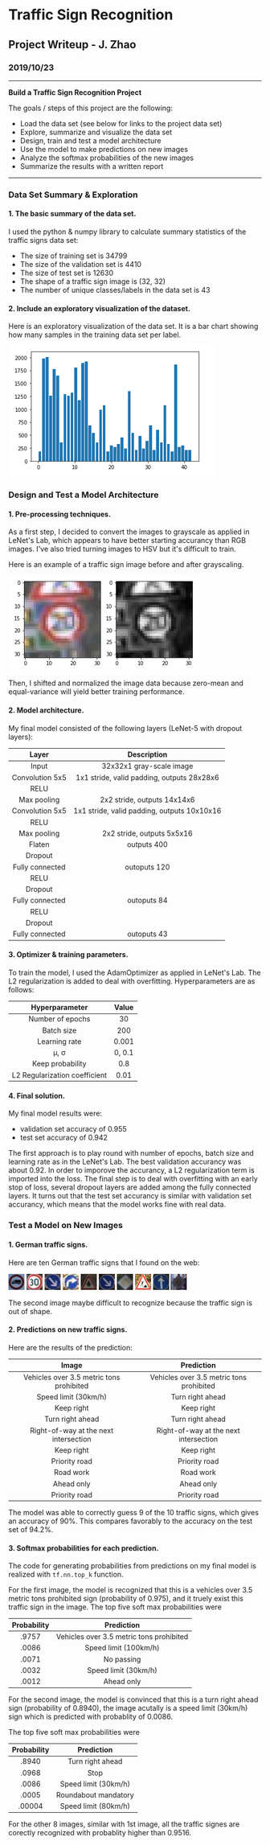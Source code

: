 # **Traffic Sign Recognition** 

## Project Writeup - J. Zhao

### 2019/10/23

---

**Build a Traffic Sign Recognition Project**

The goals / steps of this project are the following:
* Load the data set (see below for links to the project data set)
* Explore, summarize and visualize the data set
* Design, train and test a model architecture
* Use the model to make predictions on new images
* Analyze the softmax probabilities of the new images
* Summarize the results with a written report


[//]: # (Image References)

[image1]: ./writeup_images/chart.png "Visualization"
[image2]: ./examples/grayscale.jpg "Grayscaling"
[image3]: ./GTSRB_test_images/00000.jpg "Traffic Sign 1"
[image4]: ./GTSRB_test_images/00001.jpg "Traffic Sign 2"
[image5]: ./GTSRB_test_images/00002.jpg "Traffic Sign 3"
[image6]: ./GTSRB_test_images/00003.jpg "Traffic Sign 4"
[image7]: ./GTSRB_test_images/00004.jpg "Traffic Sign 5"
[image8]: ./GTSRB_test_images/00005.jpg "Traffic Sign 6"
[image9]: ./GTSRB_test_images/00006.jpg "Traffic Sign 7"
[image10]: ./GTSRB_test_images/00007.jpg "Traffic Sign 8"
[image11]: ./GTSRB_test_images/00008.jpg "Traffic Sign 9"
[image12]: ./GTSRB_test_images/00009.jpg "Traffic Sign 10"


---

### Data Set Summary & Exploration

#### 1. The basic summary of the data set.

I used the python & numpy library to calculate summary statistics of the traffic
signs data set:

* The size of training set is 34799
* The size of the validation set is 4410
* The size of test set is 12630
* The shape of a traffic sign image is (32, 32)
* The number of unique classes/labels in the data set is 43

#### 2. Include an exploratory visualization of the dataset.

Here is an exploratory visualization of the data set. It is a bar chart showing how many samples in the training data set per label.

![alt text][image1]

### Design and Test a Model Architecture

#### 1. Pre-processing techniques.

As a first step, I decided to convert the images to grayscale as applied in LeNet's Lab, which appears to have better starting accurancy than RGB images. I've also tried turning images to HSV but it's difficult to train.

Here is an example of a traffic sign image before and after grayscaling.

![alt text][image2]

Then, I shifted and normalized the image data because zero-mean and equal-variance will yield better training performance.

#### 2. Model architecture.

My final model consisted of the following layers (LeNet-5 with dropout layers):

| Layer         		|     Description	        			| 
|:---------------------:|:---------------------------------------------:| 
| Input         		| 32x32x1 gray-scale image   				| 
| Convolution 5x5     	| 1x1 stride, valid padding, outputs 28x28x6 	|
| RELU					|												|
| Max pooling	      	| 2x2 stride,  outputs 14x14x6 				|
| Convolution 5x5	    | 1x1 stride, valid padding, outputs 10x10x16	|
| RELU					|												|
| Max pooling	      	| 2x2 stride,  outputs 5x5x16 				|
| Flaten	      	| outputs 400 				              |
| Dropout          |                                |
| Fully connected		| outoputs 120 									|
| RELU					|												|
| Dropout          |                                  |
| Fully connected		| outoputs 84 									|
| RELU					|												|
| Dropout          |                                 |
| Fully connected		| outoputs 43 									|


#### 3. Optimizer & training parameters.

To train the model, I used the AdamOptimizer as applied in LeNet's Lab. The L2 regularization is added to deal with overfitting.
Hyperparameters are as follows:

| Hyperparameter      		|     Value	        					| 
|:---------------------------:|:---------------------------------------------:| 
| Number of epochs        | 30   							          | 
| Batch size     	     | 200                            	|
| Learning rate		    	 | 0.001									   |
| μ, σ	      	       | 0, 0.1 			                 	|
| Keep probability	        | 0.8	                          |
| L2 Regularization coefficient	| 0.01										|

#### 4. Final solution.

My final model results were:
* validation set accuracy of 0.955 
* test set accuracy of 0.942

The first approach is to play round with number of epochs, batch size and learning rate as in the LeNet's Lab. The best validation accurancy was about 0.92. In order to imporove the accurancy, a L2 regularization term is imported into the loss. The final step is to deal with overfitting with an early stop of loss, several dropout layers are added among the fully connected layers. It turns out that the test set accurancy is similar with validation set accurancy, which means that the model works fine with real data.  


### Test a Model on New Images

#### 1. German traffic signs.

Here are ten German traffic signs that I found on the web:

![alt text][image3] ![alt text][image4] ![alt text][image5] ![alt text][image6] ![alt text][image7]
![alt text][image8] ![alt text][image9] ![alt text][image10] ![alt text][image11] ![alt text][image12]

The second image maybe difficult to recognize because the traffic sign is out of shape.

#### 2. Predictions on new traffic signs.

Here are the results of the prediction:

| Image			        |     Prediction	        					| 
|:---------------------:|:---------------------------------------------:| 
| Vehicles over 3.5 metric tons prohibited      		| Vehicles over 3.5 metric tons prohibited   									| 
| Speed limit (30km/h)     			| Turn right ahead 										|
| Keep right				| Keep right											|
| Turn right ahead	      		| Turn right ahead					 				|
| Right-of-way at the next intersection			| Right-of-way at the next intersection      							|
| Keep right			| Keep right      							|
| Priority road		| Priority road      							|
| Road work			| Road work     							|
| Ahead only		| Ahead only     							|
| Priority road			| Priority road     							|


The model was able to correctly guess 9 of the 10 traffic signs, which gives an accuracy of 90%. This compares favorably to the accuracy on the test set of 94.2%.

#### 3. Softmax probabilities for each prediction.

The code for generating probabilities from predictions on my final model is realized with `tf.nn.top_k` function.

For the first image, the model is recognized that this is a vehicles over 3.5 metric tons prohibited sign (probability of 0.975), and it truely exist this traffic sign in the image. The top five soft max probabilities were

| Probability         	|     Prediction	        					| 
|:---------------------:|:---------------------------------------------:| 
| .9757    			| Vehicles over 3.5 metric tons prohibited   				| 
| .0086    				| Speed limit (100km/h) 								|
| .0071					| No passing											|
| .0032					| Speed limit (30km/h)									|
| .0012					| Ahead only											|

For the second image, the model is convinced that this is a turn right ahead sign (probability of 0.8940), the image acutally is a speed limit (30km/h) sign which is predicted with probablity of 0.0086.

The top five soft max probabilities were

| Probability         	|     Prediction	        					| 
|:---------------------:|:---------------------------------------------:| 
| .8940         			| Turn right ahead   									| 
| .0968     				| Stop 										|
| .0086					| Speed limit (30km/h)											|
| .0005					| Roundabout mandatory											|
| .00004					| Speed limit (80km/h)											|

For the other 8 images, similar with 1st image, all the traffic signes are corectly recognized with probablity higher than 0.9516.
